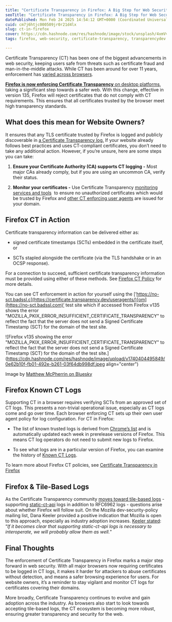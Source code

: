 ```yaml
---
title: "Certificate Transparency in Firefox: A Big Step for Web Security"
seoTitle: "Certificate Transparency in Firefox: A Big Step for Web Security"
datePublished: Mon Feb 24 2025 14:54:12 GMT+0000 (Coordinated Universal Time)
cuid: cm7j6htjc000509jr0r21d4lx
slug: ct-in-firefox
cover: https://cdn.hashnode.com/res/hashnode/image/stock/unsplash/4xmVvHRioKg/upload/1845adcf3d0048cf789a75c0337d6b56.jpeg
tags: firefox, web-security, certificate-transparency, transparencydev

---
```


Certificate Transparency (CT) has been one of the biggest advancements in web security, keeping users safe from threats such as certificate fraud and man-in-the-middle attacks. While CT has been around for over 11 years, enforcement has [varied across browsers](https://certificate.transparency.dev/useragents/).

[**Firefox is now enforcing Certificate Transparency** on desktop platforms](https://groups.google.com/a/mozilla.org/g/dev-security-policy/c/OagRKpVirsA/m/Q4c89XG-EAAJ), taking a significant step towards a safer web. With this change, effective in version 135, Firefox will reject certificates that do not comply with CT requirements. This ensures that all certificates trusted by the browser meet high transparency standards.

## What does this mean for Website Owners?

It ensures that any TLS certificate trusted by Firefox is logged and publicly discoverable in [a Certificate Transparency log.](https://certificate.transparency.dev/logs/) If your website already follows best practices and uses CT-compliant certificates, you don’t need to take any additional action. However, if you’re unsure, here are some steps you can take:

1. **Ensure your Certificate Authority (CA) supports CT logging -** Most major CAs already comply, but if you are using an uncommon CA, verify their status.
    
2. **Monitor your certificates -** Use Certificate Transparency [monitoring services and tools](https://certificate.transparency.dev/monitors/)  to ensure no unauthorized certificates which would be trusted by Firefox and [other CT enforcing user agents](https://certificate.transparency.dev/useragents/) are issued for your domain.
    

## Firefox CT in Action

Certificate transparency information can be delivered either as:

* signed certificate timestamps (SCTs) embedded in the certificate itself, or
    
* SCTs stapled alongside the certificate (via the TLS handshake or in an OCSP response).
    

For a connection to succeed, sufficient certificate transparency information must be provided using either of these methods. See [Firefox CT Policy](https://wiki.mozilla.org/SecurityEngineering/Certificate_Transparency#CT_Policy) for more details.

You can see CT enforcement in action for yourself using the [‘https://no-sct.badssl.c](https://certificate.transparency.dev/useragents/)[om](https://no-sct.badssl.com)‘ test site which if accessed from Firefox v135 shows the error "MOZILLA\_PKIX\_ERROR\_INSUFFICIENT\_CERTIFICATE\_TRANSPARENCY" to reflect the fact that the server does not send a Signed Certificate Timestamp (SCT) for the domain of the test site.

![Firefox v135 showing the error "MOZILLA_PKIX_ERROR_INSUFFICIENT_CERTIFICATE_TRANSPARENCY" to reflect the fact that the server does not send a Signed Certificate Timestamp (SCT) for the domain of the test site.](https://cdn.hashnode.com/res/hashnode/image/upload/v1740404495849/0e62b10f-fb01-492e-b261-03f64db998df.jpeg align="center")

Image by [Matthew McPherrin on Bluesky](https://bsky.app/profile/mattm.bsky.social/post/3lhexejiubc2t)

## Firefox Known CT Logs

Supporting CT in a browser requires verifying SCTs from an approved set of CT logs. This presents a non-trivial operational issue, especially as CT logs come and go over time. Each browser enforcing CT sets up their own user agent policy for log configuration. For CT in Firefox:

* The list of known trusted logs is derived from [Chrome’s list](https://www.gstatic.com/ct/log_list/v3/log_list.json) and is automatically updated each week in prerelease versions of Firefox. This means CT log operators do not need to submit new logs to Firefox.
    
* To see what logs are in a particular version of Firefox, you can examine the history of [Known CT Logs](https://searchfox.org/mozilla-central/source/security/ct/CTKnownLogs.h).
    

To learn more about Firefox CT policies, see [Certificate Transparency in Firefox](https://wiki.mozilla.org/SecurityEngineering/Certificate_Transparency)

## Firefox & Tile-Based Logs

As the Certificate Transparency community [moves toward tile-based logs](https://blog.transparency.dev/what-2025-holds-for-certificate-transparency-and-the-transparencydev-ecosystem) - supporting [static-ct-api](https://github.com/C2SP/C2SP/blob/main/static-ct-api.md) logs in addition to RFC6962 logs - questions arise about whether Firefox will follow suit. On the Mozilla dev-security-policy mailing list, Dana Keeler provided a positive indication that Mozilla is open to this approach, especially as industry adoption increases. [Keeler stated](https://groups.google.com/a/mozilla.org/g/dev-security-policy/c/lypRGp4JGGE/m/mareQmFjAAAJ): “*If it becomes clear that supporting static-ct-api logs is necessary to interoperate, we will probably allow them as well.*”

## Final Thoughts

The enforcement of Certificate Transparency in Firefox marks a major step forward in web security. With all major browsers now requiring certificates to be logged in CT logs, it makes it harder for attackers to abuse certificates without detection, and means a safer browsing experience for users. For website owners, it’s a reminder to stay vigilant and monitor CT logs for certificates covering their domains.

More broadly, Certificate Transparency continues to evolve and gain adoption across the industry. As browsers also start to look towards accepting tile-based logs, the CT ecosystem is becoming more robust, ensuring greater transparency and security for the web.